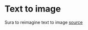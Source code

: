 # Text to image

Sura to reimagine text to image
[source](https://github.com/RahulKannan12/free-genai-bootcamp-2025/blob/main/opea/task-1/readme.md)
